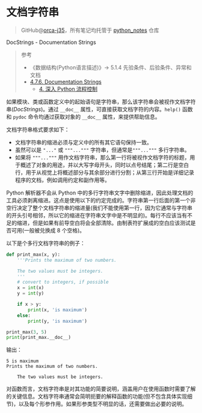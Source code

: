 # 文档字符串
> GitHub@[orca-j35](https://github.com/orca-j35)，所有笔记均托管于 [python_notes](https://github.com/orca-j35/python_notes) 仓库

DocStrings - Documentation Strings

> 参考
>
> - 《数据结构(Python语言描述)》-> 5.1.4 先验条件、后验条件、异常和文档
> - [4.7.6. Documentation Strings](https://docs.python.org/3/tutorial/controlflow.html#documentation-strings)
>   - [4. 深入 Python 流程控制](https://pythoncaff.com/docs/tutorial/3.7.0/controlflow/2041)

如果模块、类或函数定义中的起始语句是字符串，那么该字符串会被视作文档字符串(*DocStrings*)。通过 `__doc__` 属性，可直接获取文档字符的内容。`help()` 函数和 `pydoc` 命令均通过获取对象的 `__doc__` 属性，来提供帮助信息。

文档字符串格式要求如下：

- 文档字符串的缩进必须与定义中的所有其它语句保持一致。
- 虽然可以是 `"..."` 或 `"""..."""` 字符串，但通常是`"""..."""` 多行字符串。
- 如果将 `"""..."""` 用作文档字符串，那么第一行将被视作文档字符的标题，用于概述了对象的用途，并以大写字母开头，同时以点号结尾；第二行是空白行，用于从视觉上将概述部分与其余部分进行分割；从第三行开始是详细记录程序的文档，例如调用约定和副作用等。

Python 解析器不会从 Python 中的多行字符串文字中删除缩进，因此处理文档的工具必须剥离缩进。这点是使用以下的约定完成的。字符串第一行后面的第一个非空行决定了整个文档字符串的缩进量(我们不能使用第一行，因为它通常与字符串的开头引号相邻，所以它的缩进在字符串文字中是不明显的)。每行不应该当有不足的缩进，但是如果有前导空白将会全部清除。由制表符扩展成的空白应该测试是否可用(一般被兑换成 8 个空格)。

以下是个多行文档字符串的例子：

```python
def print_max(x, y):
    '''Prints the maximum of two numbers.

    The two values must be integers.
    '''
    # convert to integers, if possible
    x = int(x)
    y = int(y)

    if x > y:
        print(x, 'is maximum')
    else:
        print(y, 'is maximum')

print_max(3, 5)
print(print_max.__doc__)
```

输出：

```
5 is maximum
Prints the maximum of two numbers.

    The two values must be integers.    
```

对函数而言，文档字符串是对其功能的简要说明，涵盖用户在使用函数时需要了解的关键信息。文档字符串通常会简明扼要的解释函数的功能(但不包含具体实现细节)，以及每个形参作用。如果形参类型不明显的话，还需要做出必要的说明。